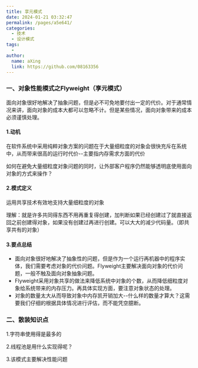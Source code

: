```yaml
---
title: 享元模式
date: 2024-01-21 03:32:47
permalink: /pages/a5e641/
categories:
  - 技术
  - 设计模式
tags:
  - 
author: 
  name: aXing
  link: https://github.com/08163356
---
```

### 一、对象性能模式之Flyweight（享元模式）

面向对象很好地解决了抽象问题，但是必不可免地要付出一定的代价。对于通常情况来讲，面向对象的成本大都可以忽略不计。但是某些情况，面向对象带来的成本必须谨慎处理。

#### 1.动机

在软件系统中采用纯粹对象方案的问题在于大量细粒度的对象会很快充斥在系统中，从而带来很高的运行时代价--主要指内存需求方面的代价

如何在避免大量细粒度对象问题的同时，让外部客户程序仍然能够透明底使用面向对象的方式来操作？

#### 2.模式定义

运用共享技术有效地支持大量细粒度的对象

理解：就是许多共同得东西不用再重复得创建，加判断如果已经创建过了就直接返回之前创建得对象，如果没有创建过再进行创建。可以大大的减少代码量。（即共享共有的对象）

#### 3.要点总结

- 面向对象很好地解决了抽象性的问题，但是作为一个运行再机器中的程序实体，我们需要考虑对象的代价问题。Flyweight主要解决面向对象的代价问题，一般不触及面向对象抽象问题。
- Flyweight采用对象共享的做法来降低系统中对象的个数，从而降低细粒度对象给系统带来的内存压力。再具体实现方面，要注意对象状态的处理。
- 对象的数量太大从而导致对象中内存凯开销加大--什么样的数量才算大？这需要我们仔细的根据具体情况进行评估，而不能凭空臆断。

### 二、散装知识点

1.字符串使用得是最多的

2.线程池是用什么实现得呢？

3.该模式主要解决性能问题

